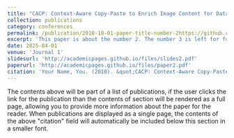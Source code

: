 ```yaml
---
title: "CACP: Context-Aware Copy-Paste to Enrich Image Content for Data Augmentation"
collection: publications
category: conferences
permalink: /publication/2010-10-01-paper-title-number-2https://github.com/guoqiushi/guoqiushi.github.io/tree/master/_publications
excerpt: 'This paper is about the number 2. The number 3 is left for future work.'
date: 2025-04-01
venue: 'Journal 1'
slidesurl: 'http://academicpages.github.io/files/slides2.pdf'
paperurl: 'http://academicpages.github.io/files/paper2.pdf'
citation: 'Your Name, You. (2010). &quot;CACP: Context-Aware Copy-Paste to Enrich Image Content for Data Augmentation.&quot; <i>Journal 1</i>. 1(2).'
---
```


The contents above will be part of a list of publications, if the user clicks the link for the publication than the contents of section will be rendered as a full page, allowing you to provide more information about the paper for the reader. When publications are displayed as a single page, the contents of the above "citation" field will automatically be included below this section in a smaller font.
